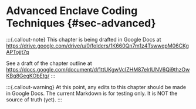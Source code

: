 # Advanced Enclave Coding Techniques {#sec-advanced}

:::{.callout-note}
This chapter is being drafted in Google Docs at
<https://drive.google.com/drive/u/0/folders/1K660Qn7m1z4TswwepM06CKgAPTojjt7q>

See a draft of the chapter outline at
<https://docs.google.com/document/d/1ttUKgwVcIZHM87elrlUNV6Qi9thzOwKBg8GegKObEtg/>
:::

:::{.callout-warning}
At this point, any edits to this chapter should be made in Google Docs.  The current Markdown is for testing only.  It is NOT the source of truth (yet).
:::

